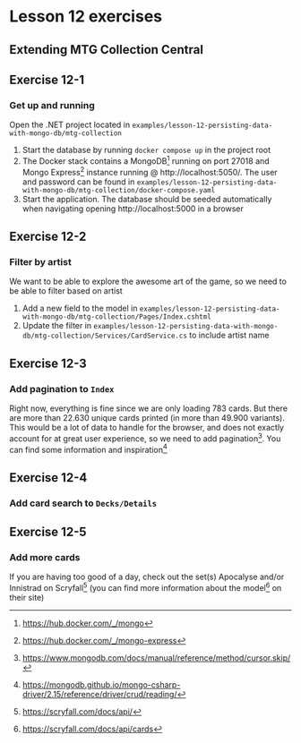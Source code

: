 # Lesson 12 exercises
## Extending MTG Collection Central

## Exercise 12-1
### Get up and running
Open the .NET project located in `examples/lesson-12-persisting-data-with-mongo-db/mtg-collection`

1. Start the database by running `docker compose up` in the project root
2. The Docker stack contains a MongoDB[^5] running on port 27018 and Mongo Express[^6] instance running @ http://localhost:5050/. The user and password can be found in `examples/lesson-12-persisting-data-with-mongo-db/mtg-collection/docker-compose.yaml`
3. Start the application. The database should be seeded automatically when navigating opening http://localhost:5000 in a browser

## Exercise 12-2
### Filter by artist
We want to be able to explore the awesome art of the game, so we need to be able to filter based on artist

1. Add a new field to the model in `examples/lesson-12-persisting-data-with-mongo-db/mtg-collection/Pages/Index.cshtml` 
2. Update the filter in `examples/lesson-12-persisting-data-with-mongo-db/mtg-collection/Services/CardService.cs` to include artist name

## Exercise 12-3
### Add pagination to `Index`
Right now, everything is fine since we are only loading 783 cards. But there are more than 22.630 unique cards printed (in more than 49.900 variants). This would be a lot of data to handle for the browser, and does not exactly account for at great user experience, so we need to add pagination[^3]. You can find some information and inspiration[^4]

## Exercise 12-4
### Add card search to `Decks/Details`

## Exercise 12-5
### Add more cards
If you are having too good of a day, check out the set(s) Apocalyse and/or Innistrad on Scryfall[^1] (you can find more information about the model[^2] on their site)

[^1]: https://scryfall.com/docs/api/
[^2]: https://scryfall.com/docs/api/cards
[^3]: https://www.mongodb.com/docs/manual/reference/method/cursor.skip/
[^4]: https://mongodb.github.io/mongo-csharp-driver/2.15/reference/driver/crud/reading/
[^5]: https://hub.docker.com/_/mongo
[^6]: https://hub.docker.com/_/mongo-express